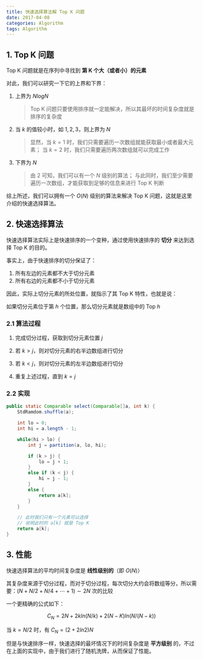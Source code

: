 ```yaml
---
title: 快速选择算法解 Top K 问题
date: 2017-04-08
categories: Algorithm
tags: Algorithm
---
```


## 1. Top K 问题

Top K 问题就是在序列中寻找到 **第 K 个大（或者小）的元素**

对此，我们可以研究一下它的上界和下界：

1. 上界为 $NlogN$

    > Top K 问题只要使用排序就一定能解决，所以其最坏的时间复杂度就是排序的复杂度

2. 当 $k$ 的值较小时，如 $1, 2, 3$，则上界为 $N$

    > 显然，当 $k = 1$ 时，我们只需要遍历一次数组就能获取最小或者最大元素；
    > 当 $k = 2$ 时，我们只需要遍历两次数组就可以完成工作

2. 下界为 $N$

    > 由 2 可知，我们可以有一个 $N$ 级别的算法；
    > 与此同时，我们至少需要遍历一次数组，才能获取到足够的信息来进行 Top K 判断

综上所述，我们可以拥有一个 $O(N)$ 级别的算法来解决 Top K 问题，这就是这里介绍的快速选择算法。

<!-- more -->## 2.  快速选择算法

快速选择算法实际上是快速排序的一个变种，通过使用快速排序的 **切分** 来达到选择 Top K 的目的。

事实上，由于快速排序的切分保证了：

1. 所有左边的元素都不大于切分元素
2. 所有右边的元素都不小于切分元素

因此，实际上切分元素的所处位置，就指示了其 Top K 特性，也就是说：

如果切分元素位于第 $h$ 个位置，那么切分元素就是数组中的 Top $h$

### 2.1 算法过程

1. 完成切分过程，获取到切分元素位置 $j$


2. 若 $k > j$，则对切分元素的右半边数组进行切分


3. 若 $k < j$，则对切分元素的左半边数组进行切分


4. 重复上述过程，直到 $k = j$

### 2.2 实现

```java
public static Comparable select(Comparable[]a, int k) {
    StdRamdom.shuffle(a);

    int lo = 0;
    int hi = a.length - 1;

    while(hi > lo) {
        int j = partition(a, lo, hi);

        if (k > j) {
            lo = j + 1;
        }
        else if (k < j) {
            hi = j - 1;
        }
        else {
            return a[k];
        }
    }

    // 此时我们只有一个元素可以选择
    // 说明此时的 a[k] 就是 Top K
    return a[k];
}
```

## 3. 性能

快速选择算法的平均时间复杂度是 **线性级别的**（即 $O(N)$）

其复杂度来源于切分过程，而对于切分过程，每次切分大约会将数组等分，所以需要：$(N + N/2 + N/4 + \cdots + 1 )\sim 2N$ 次的比较

一个更精确的公式如下：

$$
C_N = 2N + 2kln(N/k) + 2(N - K)ln(N / (N - k))
$$

当 $k = N / 2$ 时，有 $C_N = (2 + 2ln2) N$

但是与快速排序一样，快速选择的最坏情况下的时间复杂度是 **平方级别** 的，不过在上面的实现中，由于我们进行了随机洗牌，从而保证了性能。
